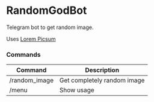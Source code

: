 # RandomGodBot

Telegram bot to get random image.

Uses [Lorem Picsum](https://picsum.photos)

### Commands 
Command | Description
------------ | -------------
/random_image | Get completely random image
/menu | Show usage
